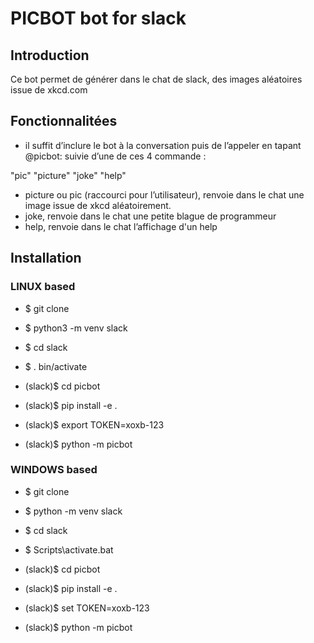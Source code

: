 
# PICBOT bot for slack 

## Introduction
Ce bot permet de générer dans le chat de slack, des images aléatoires issue de xkcd.com

## Fonctionnalitées
* il suffit d’inclure le bot à la conversation puis de l’appeler en tapant @picbot:
suivie d’une de ces 4 commande :

"pic"
"picture"
"joke"
"help"

* picture ou pic (raccourci pour l’utilisateur), renvoie dans le chat une image issue de xkcd aléatoirement.
* joke, renvoie dans le chat une petite blague de programmeur
* help, renvoie dans le chat l’affichage d'un help

## Installation

### LINUX based

* $ git clone <URL>
* $ python3 -m venv slack
* $ cd slack
* $ . bin/activate
* (slack)$ cd picbot
* (slack)$ pip install -e .

* (slack)$ export TOKEN=xoxb-123
* (slack)$ python -m picbot

### WINDOWS based

* $ git clone <URL>
* $ python -m venv slack
* $ cd slack
* $ Scripts\activate.bat
* (slack)$ cd picbot
* (slack)$ pip install -e .

* (slack)$ set TOKEN=xoxb-123
* (slack)$ python -m picbot

